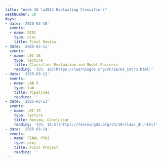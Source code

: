 ```yaml
---
title: "Week 10 \u2013 Evaluating Classifiers"
weekNumber: 10
days:
- date: '2025-03-10'
  events:
  - name: DISC 
    type: disc
    title: Final Review
- date: '2025-03-11'
  events:
  - name: LEC 18
    type: lecture
    title: Classifier Evaluation and Model Fairness
    reading: '[Ch. 16](https://learningds.org/ch/16/ms_intro.html)'
- date: '2025-03-12'
  events:
  - name: LAB 9
    type: lab
    title: Pipelines
    reading: ''
- date: '2025-03-13'
  events:
  - name: LEC 19
    type: lecture
    title: Review, Conclusion
    reading: '[Ch. 19.5](https://learningds.org/ch/19/class_dr.html)'
- date: '2025-03-14'
  events:
  - name: FINAL PROJ
    type: proj
    title: Final Project
    reading: ''
---
```

